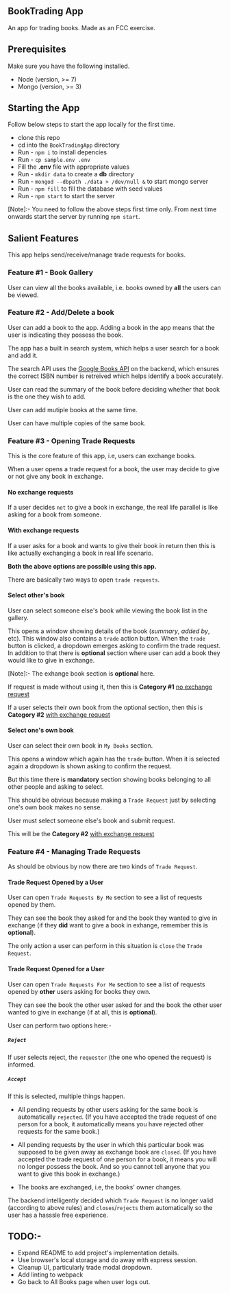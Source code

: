 ## BookTrading App

An app for trading books. Made as an FCC exercise.

## Prerequisites
Make sure you have the following installed.
 * Node (version, >= 7)
 * Mongo (version, >= 3)

## Starting the App
Follow below steps to start the app locally for the first time.


 * clone this repo
 * cd into the `BookTradingApp` directory
 * Run - `npm i` to install depencies
 * Run - `cp sample.env .env`
 * Fill the **.env** file with appropriate values
 * Run - `mkdir data` to create a **db** directory
 * Run - `mongod --dbpath ./data > /dev/null &` to start mongo server
 * Run - `npm fill` to fill the database with seed values
 * Run - `npm start` to start the server

 [Note]:- You need to follow the above steps first time only. From next time onwards start the server by running `npm start`.

## Salient Features
This app helps send/receive/manage trade requests for books.

### Feature #1 - Book Gallery
User can view all the books available, i.e. books owned by **all** the users can be viewed.

### Feature #2 - Add/Delete a book
User can add a book to the app. Adding a book in the app means that the user is indicating they possess the book.

The app has a built in search system, which helps a user search for a book and add it.

The search API uses the [Google Books API](https://developers.google.com/books/) on the backend, which ensures the correct ISBN number is retreived which helps identify a book accurately.

User can read the summary of the book before deciding whether that book is the one they wish to add.

User can add mutiple books at the same time.

User can have multiple copies of the same book.

### Feature #3 - Opening Trade Requests
This is the core feature of this app, i.e, users can exchange books.

When a user opens a trade request for a book, the user may decide to give or not give any book in exchange.

#### No exchange requests

If a user decides `not` to give a book in exchange, the real life parallel is like asking for a book from someone.

#### With exchange requests
If a user asks for a book and wants to give their book in return then this is like actually exchanging a book in real life scenario.

**Both the above options are possible using this app.**

There are basically two ways to open `trade requests`.

#### Select other's book
User can select someone else's book while viewing the book list in the gallery.

This opens a window showing details of the book (*summary*, *added by*, etc). This window also contains a `trade` action button. When the `trade` button is clicked, a dropdown emerges asking to confirm the trade request. In addition to that there is **optional** section where user can add a book they would like to give in exchange.

[Note]:- The exhange book section is **optional** here.

If request is made without using it, then this is **Category #1** [no exchange request](#no-exchange-requests)

If a user selects their own book from the optional section, then this is **Category #2** [with exchange request](#with-exchange-requests)

#### Select one's own book
User can select their own book in `My Books` section.

This opens a window which again has the `trade` button.
When it is selected again a dropdown is shown asking to confirm the request.

But this time there is **mandatory** section showing books belonging to all other people and asking to select.

This should be obvious because making a `Trade Request` just by selecting one's own book makes no sense.

User must select someone else's book and submit request.

This will be the **Category #2** [with exchange request](#with-exchange-requests)

### Feature #4 - Managing Trade Requests

As should be obvious by now there are two kinds of `Trade Request`.

#### Trade Request Opened by a User
User can open `Trade Requests By Me` section to see a list of requests opened by them. 

They can see the book they asked for and the book they wanted to give in exchange (if they **did** want to give a book in exhange, remember this is **optional**).

The only action a user can perform in this situation is `close` the `Trade Request`. 

#### Trade Request Opened for a User
User can open `Trade Requests For Me` section to see a list of requests opened by **other** users asking for books they own. 

They can see the book the other user asked for and the book the other user wanted to give in exchange (if at all, this is **optional**).

User can perform two options here:-
##### `Reject` 
If user selects reject, the `requester` (the one who opened the request) is informed.

##### `Accept` 
If this is selected, multiple things happen.

 * All pending requests by other users asking for the same book is automatically `rejected`. (If you have accepted the trade request of one person for a book, it automatically means you have rejected other requests for the same book.)

 * All pending requests by the user in which this particular book was supposed to be given away as exchange book are `closed`. (If you have accepted the trade request of one person for a book, it means you will no longer possess the book. And so you cannot tell anyone that you want to give this book in exchange.)

 * The books are exchanged, i.e, the books' owner changes.

The backend intelligently decided which `Trade Request` is no longer valid (according to above rules) and `closes`/`rejects` them automatically so the user has a hasssle free experience.

## TODO:-

* Expand README to add project's implementation details.
* Use browser's local storage and do away with express session.
* Cleanup UI, particularly trade modal dropdown.
* Add linting to webpack
* Go back to All Books page when user logs out.

